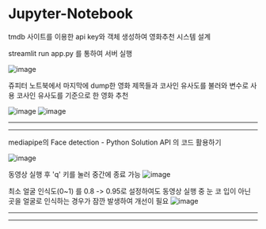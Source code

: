 # Jupyter-Notebook

tmdb 사이트를 이용한 api key와 객체 생성하여 영화추천 시스템 설계

streamlit run app.py 를 통하여 서버 실행 

![image](https://user-images.githubusercontent.com/99489461/208445749-eba4339a-3654-48e4-ae66-65f222d55c23.png)

쥬피터 노트북에서 마지막에 dump한 영화 제목들과 코사인 유사도를 불러와 변수로 사용
코사인 유사도를 기준으로 한 영화 추천

![image](https://user-images.githubusercontent.com/99489461/208447055-844a7e4a-f6a6-437d-836b-e77d0c56539c.png)
![image](https://user-images.githubusercontent.com/99489461/208447140-36f7db2e-f958-48a6-b393-26da18f6b963.png)

------------------------------------------------------------------------------------------------------------------------

------------------------------------------------------------------------------------------------------------------------
mediapipe의 Face detection - Python Solution API 의 코드 활용하기

![image](https://user-images.githubusercontent.com/99489461/208455386-8ab5be05-a78b-4da8-a7a5-f60108b24cb7.png)

동영상 실행 후 'q' 키를 눌러 중간에 종료 가능
![image](https://user-images.githubusercontent.com/99489461/208455525-c29a556a-5b54-4bcb-bfa7-22a16de42abf.png)

최소 얼굴 인식도(0~1) 를 0.8 -> 0.95로 설정하여도 동영상 실행 중 눈 코 입이 아닌 곳을 얼굴로 인식하는 경우가 잠깐 발생하여 개선이 필요
![image](https://user-images.githubusercontent.com/99489461/208457300-43657447-016d-45be-b3a8-1a4a384fe3ba.png)

------------------------------------------------------------------------------------------------------------------------
------------------------------------------------------------------------------------------------------------------------

